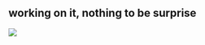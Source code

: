 
##  working on it, nothing to be surprise
![](https://64.media.tumblr.com/0b26d836185b7286e2c18e408147f161/5bac9b34685ea9b4-cf/s540x810/e81ed2fd227c434dc47c07a7135ba99c8af19512.gifv)












